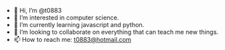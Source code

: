 - 👋 Hi, I’m @t0883
- 👀 I’m interested in computer science.
- 🌱 I’m currently learning javascript and python.
- 💞️ I’m looking to collaborate on everything that can teach me new things.
- 📫 How to reach me: t0883@hotmail.com

<!---
t0883/t0883 is a ✨ special ✨ repository because its `README.md` (this file) appears on your GitHub profile.
You can click the Preview link to take a look at your changes.
--->
